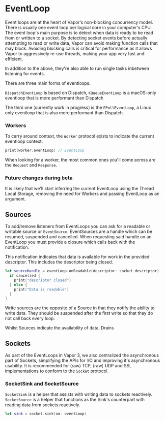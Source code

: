 # EventLoop

Event loops are at the heart of Vapor's non-blocking concurrency model. There is usually one event loop per logical core in your computer's CPU. The event loop's main purpose is to detect when data is ready to be read from or written to a socket. By detecting socket events before actually attempting to read or write data, Vapor can avoid making function calls that may block. Avoiding blocking calls is critical for performance as it allows Vapor to aggressively re-use threads, making your app very fast and efficient.

In addition to the above, they're also able to run single tasks inbetween listening for events.

There are three main forms of eventloops.

`DispatchEventLoop` is based on Dispatch, `KQueueEventLoop` is a macOS-only eventloop that is more performant than Dispatch.

The third one (currently work in progress) is the `EPollEventLoop`, a Linux only eventloop that is also more performant than Dispatch.

### Workers

To carry around context, the `Worker` protocol exists to indicate the current eventloop context.

```swift
print(worker.eventLoop) // EventLoop
```

When looking for a worker, the most common ones you'll come across are the `Request` and `Response`.

### Future changes during beta

It is likely that we'll start inferring the current EventLoop using the Thread Local Storage, removing the need for Workers and passing EventLoop as an argument.

## Sources

To add/remove listeners from EventLoops you can ask for a readable or writable source or `EventSource`. EventSources are a handle which can be resumed, suspended and cancelled.
When requesting said handle on an EventLoop you must provide a closure which calls back with the notification.

This notification indicates that data is available for work in the provided descriptor. This includes the descriptor being closed.

```swift
let sourceHandle = eventLoop.onReadable(descriptor: socket.descriptor) { cancelled in
  if cancelled {
    print("descriptor closed")
  } else {
    print("Data is readable")
  }
}
```

Write sources are the opposite of a Source in that they notify the ability to write data. They should be suspended after the first write so that they do not call back every loop.

Whilst Sources indicate the availability of data, Drains

## Sockets

As part of the EventLoops in Vapor 3, we also centralized the asynchronous part of Sockets, simplifying the APIs for I/O and improving it's asynchronous usability. It is recommended for (raw) TCP, (raw) UDP and SSL implementations to conform to the `Socket` protocol.

### SocketSink and SocketSource

`SocketSink` is a helper that assists with writing data to sockets reactively.
`SocketSource` is a helper that functions as the Sink's counterpart with reading data from sockets reactively.

```swift
let sink = socket.sink(on: eventLoop)
```
